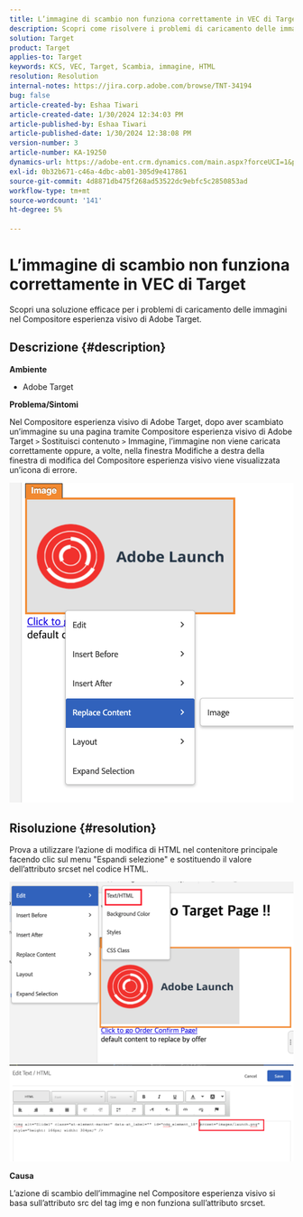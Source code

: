 ```yaml
---
title: L’immagine di scambio non funziona correttamente in VEC di Target
description: Scopri come risolvere i problemi di caricamento delle immagini nel Compositore esperienza visivo Adobe Target.
solution: Target
product: Target
applies-to: Target
keywords: KCS, VEC, Target, Scambia, immagine, HTML
resolution: Resolution
internal-notes: https://jira.corp.adobe.com/browse/TNT-34194
bug: false
article-created-by: Eshaa Tiwari
article-created-date: 1/30/2024 12:34:03 PM
article-published-by: Eshaa Tiwari
article-published-date: 1/30/2024 12:38:08 PM
version-number: 3
article-number: KA-19250
dynamics-url: https://adobe-ent.crm.dynamics.com/main.aspx?forceUCI=1&pagetype=entityrecord&etn=knowledgearticle&id=7183e6d5-6bbf-ee11-9079-6045bd006268
exl-id: 0b32b671-c46a-4dbc-ab01-305d9e417861
source-git-commit: 4d8871db475f268ad53522dc9ebfc5c2850853ad
workflow-type: tm+mt
source-wordcount: '141'
ht-degree: 5%

---
```


# L’immagine di scambio non funziona correttamente in VEC di Target


Scopri una soluzione efficace per i problemi di caricamento delle immagini nel Compositore esperienza visivo di Adobe Target.

## Descrizione {#description}


<b>Ambiente</b>

- Adobe Target

<b>Problema/Sintomi</b>

Nel Compositore esperienza visivo di Adobe Target, dopo aver scambiato un’immagine su una pagina tramite Compositore esperienza visivo di Adobe Target `>`  Sostituisci contenuto `>`  Immagine, l’immagine non viene caricata correttamente oppure, a volte, nella finestra Modifiche a destra della finestra di modifica del Compositore esperienza visivo viene visualizzata un’icona di errore.

![](assets/___7283e6d5-6bbf-ee11-9079-6045bd006268___.png)




## Risoluzione {#resolution}




Prova a utilizzare l’azione di modifica di HTML nel contenitore principale facendo clic sul menu &quot;Espandi selezione&quot; e sostituendo il valore dell’attributo srcset nel codice HTML.



![](assets/0776b561-36c2-ec11-983e-0022480ab970.png)![](assets/e63bb087-36c2-ec11-983e-0022480ab970.png)



<b>Causa</b>



L’azione di scambio dell’immagine nel Compositore esperienza visivo si basa sull’attributo src del tag img e non funziona sull’attributo srcset.
